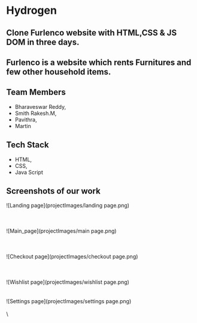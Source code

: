 # Hydrogen

## Clone Furlenco website with HTML,CSS & JS DOM in three days.

## Furlenco is a website which rents Furnitures and few other household items.

## Team Members

* Bharaveswar Reddy,
* Smith Rakesh.M,
* Pavithra,
* Martin

## Tech Stack

* HTML,
* CSS,
* Java Script



## Screenshots of our work
![Landing page](projectImages/landing page.png)
\
\
\
\
![Main_page](projectImages/main page.png)
\
\
\
\
![Checkout page](projectImages/checkout page.png)
\
\
\
\
![Wishlist page](projectImages/wishlist page.png)
\
\
\
\![Settings page](projectImages/settings page.png)
\
\
\

